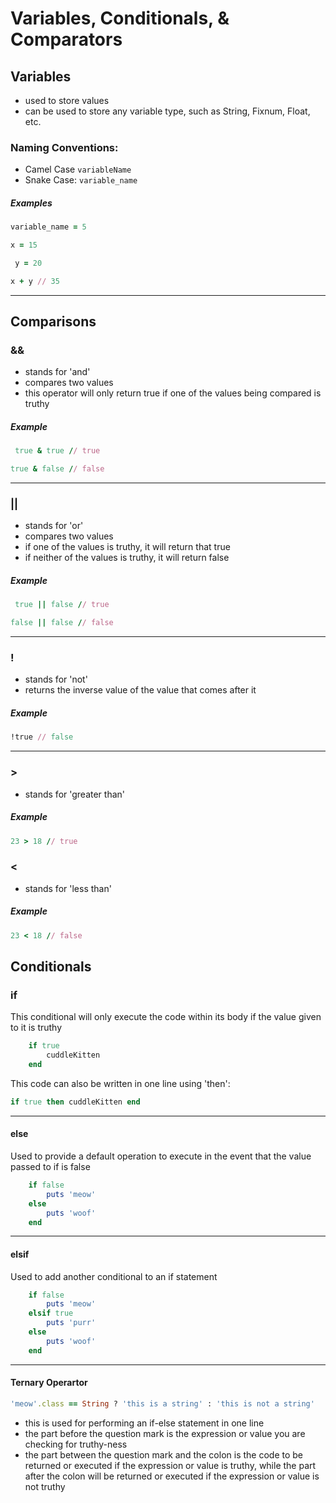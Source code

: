 # Variables, Conditionals, & Comparators


## Variables
- used to store values
- can be used to store any variable type, such as String, Fixnum, Float, etc.

### Naming Conventions:
- Camel Case `variableName`
- Snake Case: `variable_name`

##### Examples

```ruby
variable_name = 5
```

```ruby
x = 15
```

```ruby
 y = 20
```

```ruby
x + y // 35
```

----

## Comparisons

### &&
- stands for 'and'
- compares two values
- this operator will only return true if one of the values being compared is truthy

##### Example

```ruby
 true & true // true
```

```ruby
true & false // false
```

----

### ||

- stands for 'or'
- compares two values
- if one of the values is truthy, it will return that true
- if neither of the values is truthy, it will return false

##### Example

```ruby
 true || false // true
```

```ruby
false || false // false
```

----

### !
- stands for 'not'
- returns the inverse value of the value that comes after it

##### Example

```ruby
!true // false
```

----

### >
- stands for 'greater than'

##### Example

```ruby
23 > 18 // true
```

### <
- stands for 'less than'

##### Example

```ruby
23 < 18 // false
```

## Conditionals

### if
This conditional will only execute the code within its body if the value given to it is truthy


```ruby
	if true
		cuddleKitten
	end
```

This code can also be written in one line using 'then':


```ruby
if true then cuddleKitten end
```

----

#### else

Used to provide a default operation to execute in the event that the value passed to if is false

```ruby
	if false
	  	puts 'meow'
	else
	  	puts 'woof'
	end
```

----

#### elsif
Used to add another conditional to an if statement


```ruby
	if false
		puts 'meow'
	elsif true
		puts 'purr'
	else
		puts 'woof'
	end
```

----

#### Ternary Operartor

```ruby
'meow'.class == String ? 'this is a string' : 'this is not a string'
```
- this is used for performing an if-else statement in one line
- the part before the question mark is the expression or value you are checking for truthy-ness
- the part between the question mark and the colon is the code to be returned or executed if the expression or value is truthy, while the part after the colon will be returned or executed if the expression or value is not truthy

